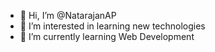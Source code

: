 - 👋 Hi, I’m @NatarajanAP
- 👀 I’m interested in learning new technologies 
- 🌱 I’m currently learning Web Development


<!---
NatarajanAP/NatarajanAP is a ✨ special ✨ repository because its `README.md` (this file) appears on your GitHub profile.
You can click the Preview link to take a look at your changes.
--->
